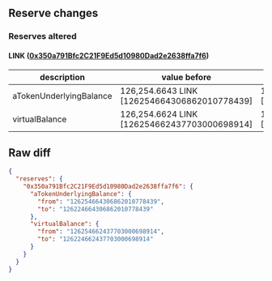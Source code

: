 ## Reserve changes

### Reserves altered

#### LINK ([0x350a791Bfc2C21F9Ed5d10980Dad2e2638ffa7f6](https://optimistic.etherscan.io/address/0x350a791Bfc2C21F9Ed5d10980Dad2e2638ffa7f6))

| description | value before | value after |
| --- | --- | --- |
| aTokenUnderlyingBalance | 126,254.6643 LINK [126254664306862010778439] | 126,224.6643 LINK [126224664306862010778439] |
| virtualBalance | 126,254.6624 LINK [126254662437703000698914] | 126,224.6624 LINK [126224662437703000698914] |


## Raw diff

```json
{
  "reserves": {
    "0x350a791Bfc2C21F9Ed5d10980Dad2e2638ffa7f6": {
      "aTokenUnderlyingBalance": {
        "from": "126254664306862010778439",
        "to": "126224664306862010778439"
      },
      "virtualBalance": {
        "from": "126254662437703000698914",
        "to": "126224662437703000698914"
      }
    }
  }
}
```